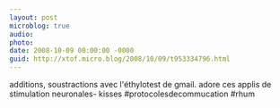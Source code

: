 ```yaml
---
layout: post
microblog: true
audio: 
photo: 
date: 2008-10-09 00:00:00 -0000
guid: http://xtof.micro.blog/2008/10/09/t953334796.html
---
```

additions, soustractions avec l'éthylotest de gmail. adore ces applis de stimulation neuronales- kisses #protocolesdecommucation #rhum
